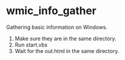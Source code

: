# wmic_info_gather
Gathering basic information on Windows.
</br>
1. Make sure they are in the same directory.</br>
2. Run start.vbs
3. Wait for the out.html in the same directory.
